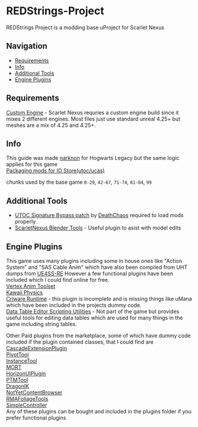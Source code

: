 # REDStrings-Project
REDStrings Project is a modding base uProject for Scarlet Nexus

## Navigation
- [Requirements](#requirements)
- [Info](#info)
- [Additional Tools](#additional-tools)
- [Engine Plugins](#engine-plugins)

## Requirements
[Custom Engine](https://drive.google.com/file/d/1OyycGgRADiiR6uM43pEU8WWtt7LvWHGQ/view?usp=share_link) - Scarlet Nexus requries a custom engine build since it mixes 2 different engines. Most files just use standard unreal 4.25+ but meshes are a mix of 4.25 and 4.25+.

## Info
This guide was made [narknon](https://github.com/narknon) for Hogwarts Legacy but the same logic applies for this game  
[Packaging mods for IO Store(utoc/ucas)](https://github.com/narknon/PhoenixUProj/wiki/Packaging-assets-as-IO-Store-(utoc-ucas)#to-pak-files-as-ucasutoc)

chunks used by the base game `0-29`, `42-67`, `71-74`, `81-84`, `99`

## Additional Tools
- [UTOC Signature Bypass patch](https://www.nexusmods.com/scarletnexus/mods/18) by [DeathChaos](https://github.com/DeathChaos25) required to load mods properly
- [ScarletNexus Blender Tools](https://github.com/VelouriasMoon/ScarletNexus-Blender-Tools) - Useful plugin to asist with model edits

## Engine Plugins
This game uses many plugins including some in house ones like "Action System" and "SAS Cable Anim" which have also been compiled from UHT dumps from [UE4SS-RE](https://github.com/UE4SS-RE/RE-UE4SS) However a few functional plugins have been included which I could find online for free.  
[Vertex Anim Toolset](https://github.com/Rexocrates/Vertex_Anim_Toolset)  
[Kawaii Physics](https://github.com/pafuhana1213/KawaiiPhysics)  
[Criware Runtime](https://archive.org/details/cri-sdk) - this plugin is incomplete and is missing things like uMana which have been included in the projects dummy code.  
[Data Table Editor Scripting Utilities](https://ue4resources.com/data-table-editor-utilities) - Not part of the game but provides useful tools for editing data tables which are used for many things in the game including string tables.  

Other Paid plugins from the marketplace, some of which have dummy code included if the plugin contained classes, that I could find are  
[CascadeExtensionPlugin](https://www.unrealengine.com/marketplace/en-US/product/particle-editor-extension)  
[PivotTool](https://www.unrealengine.com/marketplace/en-US/product/pivot-tool)  
[InstanceTool](https://www.unrealengine.com/marketplace/en-US/product/instance-tool)  
[MORT](https://www.unrealengine.com/marketplace/en-US/product/multi-objects-renaming-tool)  
[HorizonUIPlugin](https://www.unrealengine.com/marketplace/en-US/product/horizon-ui-plugin)  
[PTMTool](https://www.unrealengine.com/marketplace/en-US/product/property-transfer-tool)  
[DragonIK](https://www.unrealengine.com/marketplace/en-US/product/dragon-ik-animal-inverse-kinematics)  
[NotYetContentBrowser](https://www.unrealengine.com/marketplace/en-US/product/not-yet-unused-assets-filter)  
[RMAFoliageTools](https://www.unrealengine.com/marketplace/en-US/product/rmafoliagetools)  
[SimpleController](https://www.unrealengine.com/marketplace/en-US/product/simplecontroller)  
Any of these plugins can be bought and included in the plugins folder if you prefer functional plugins


